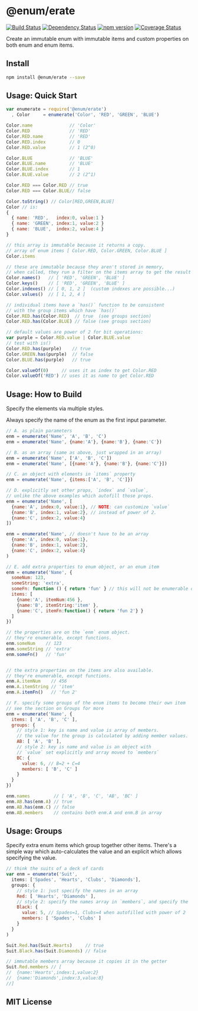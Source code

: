 # @enum/erate
[![Build Status](https://travis-ci.org/elidoran/node-enum-erate.svg?branch=master)](https://travis-ci.org/elidoran/node-enum-erate)
[![Dependency Status](https://gemnasium.com/elidoran/node-enum-erate.png)](https://gemnasium.com/elidoran/node-enum-erate)
[![npm version](https://badge.fury.io/js/%40enum%2Ferate.svg)](http://badge.fury.io/js/%40enum%2Ferate)
[![Coverage Status](https://coveralls.io/repos/github/elidoran/node-enum-erate/badge.svg?branch=master)](https://coveralls.io/github/elidoran/node-enum-erate?branch=master)

Create an immutable enum with immutable items and custom properties on both enum and enum items.

## Install

```sh
npm install @enum/erate --save
```

## Usage: Quick Start


```javascript
var enumerate = require('@enum/erate')
  , Color     = enumerate('Color', 'RED', 'GREEN', 'BLUE')

Color.name              // 'Color'
Color.RED               // 'RED'
Color.RED.name          // 'RED'
Color.RED.index         // 0
Color.RED.value         // 1 (2^0)

Color.BLUE              // 'BLUE'
Color.BLUE.name         // 'BLUE'
Color.BLUE.index        // 1
Color.BLUE.value        // 2 (2^1)

Color.RED === Color.RED // true
Color.RED === Color.BLUE// false

Color.toString() // Color[RED,GREEN,BLUE]
Color // is:
{
  { name: 'RED',   index:0, value:1 }
  { name: 'GREEN', index:1, value:2 }
  { name: 'BLUE',  index:2, value:4 }
}

// this array is immutable because it returns a copy.
// array of enum items [ Color.RED, Color.GREEN, Color.BLUE ]
Color.items

// these are immutable because they aren't stored in memory,
// when called, they run a filter on the items array to get the result
Color.names()   // [ 'RED', 'GREEN', 'BLUE' ]
Color.keys()    // [ 'RED', 'GREEN', 'BLUE' ]
Color.indexes() // [ 0, 1, 2 ]  (custom indexes are possible...)
Color.values()  // [ 1, 2, 4 ]

// individual items have a `has()` function to be consistent
// with the group items which have `has()`
Color.RED.has(Color.RED)  // true  (see groups section)
Color.RED.has(Color.BLUE) // false (see groups section)

// default values are power of 2 for bit operations:
var purple = Color.RED.value | Color.BLUE.value
// test with is()
Color.RED.has(purple)    // true
Color.GREEN.has(purple)  // false
Color.BLUE.has(purple)   // true

Color.valueOf(0)     // uses it as index to get Color.RED
Color.valueOf('RED') // uses it as name to get Color.RED
```


## Usage: How to Build

Specify the elements via multiple styles.

Always specify the name of the enum as the first input parameter.

```javascript
// A. as plain parameters
enm = enumerate('Name', 'A', 'B', 'C')
enm = enumerate('Name', {name:'A'}, {name:'B'}, {name:'C'})

// B. as an array (same as above, just wrapped in an array)
enm = enumerate('Name', ['A', 'B', 'C'])
enm = enumerate('Name', [{name:'A'}, {name:'B'}, {name:'C'}])

// C. an object with elements in `items` property
enm = enumerate('Name', {items:['A', 'B', 'C']})

// D. explicitly set other props, `index` and `value`,
// unlike the above examples which autofill those props.
enm = enumerate('Name', [
  {name:'A', index:0, value:1}, // NOTE: can customize `value`
  {name:'B', index:1, value:2}, // instead of power of 2.
  {name:'C', index:2, value:4}
])

enm = enumerate('Name', // doesn't have to be an array
  {name:'A', index:0, value:1},
  {name:'B', index:1, value:2},
  {name:'C', index:2, value:4}
)

// E. add extra properties to enum object, or an enum item
enm = enumerate('Name', {
  someNum: 123,
  someString: 'extra',
  someFn: function () { return 'fun' } // this will not be enumerable on `enm`
  items: [
    {name:'A', itemNum:456 },
    {name:'B', itemString:'item' },
    {name:'C', itemFn:function() { return 'fun 2'} }
  ]
})

// the properties are on the `enm` enum object.
// they're enumerable, except functions.
enm.someNum    // 123
enm.someString // 'extra'
enm.someFn()   // 'fun'


// the extra properties on the items are also available.
// they're enumerable, except functions.
enm.A.itemNum    // 456
enm.A.itemString // 'item'
enm.A.itemFn()   // 'fun 2'

// F. specify some groups of the enum items to become their own item
// see the section on Groups for more
enm = enumerate('Name', {
  items: [ 'A', 'B', 'C' ],
  groups: {
    // style 1: key is name and value is array of members.
    // the value for the group is calculated by adding member values.
    AB: [ 'A', 'B' ],
    // style 2: key is name and value is an object with
    // `value` set explicitly and array moved to `members`
    BC: {
      value: 6, // B=2 + C=4
      members: [ 'B', 'C' ]
    }
  }
})

enm.names         // [ 'A', 'B', 'C', 'AB', 'BC' ]
enm.AB.has(enm.A) // true
enm.AB.has(enm.C) // false
enm.AB.members    // contains both enm.A and enm.B in array
```

## Usage: Groups

Specify extra enum items which group together other items. There's a simple way which auto-calculates the value and an explicit which allows specifying the value.

```javascript
// think the suits of a deck of cards
var enm = enumerate('Suit',
  items: ['Spades', 'Hearts', 'Clubs', 'Diamonds'],
  groups: {
    // style 1: just specify the names in an array
    Red: [ 'Hearts', 'Diamonds' ],
    // style 2: specify the names array in `members`, and specify the `value`
    Black: {
      value: 5, // Spades=1, Clubs=4 when autofilled with power of 2
      members: [ 'Spades', 'Clubs' ]
    }
  }
)

Suit.Red.has(Suit.Hearts)     // true
Suit.Black.has(Suit.Diamonds) // false

// immutable members array because it copies it in the getter
Suit.Red.members // [
//  {name:'Hearts',index:1,value:2}
//  {name:'Diamonds',index:3,value:8}
//]
```


## MIT License
